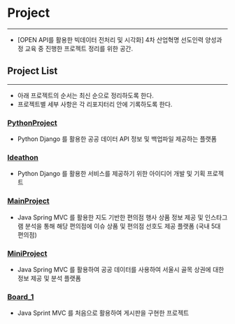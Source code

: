 # Project

---

- [OPEN API를 활용한 빅데이터 전처리 및 시각화] 4차 산업혁명 선도인력 양성과정 교육 중 진행한 프로젝트 정리를 위한 공간.



## Project List

---

- 아래 프로젝트의 순서는 최신 순으로 정리하도록 한다.
- 프로젝트별 세부 사항은 각 리포지터리 안에 기록하도록 한다.



### [PythonProject](https://github.com/sehooh5/TIL/tree/master/Project/PythonProject)

- Python Django 를 활용한 공공 데이터 API 정보 및 백업파일 제공하는 플랫폼



### [Ideathon](https://github.com/sehooh5/TIL/tree/master/Project/Ideathon)

- Python Django 를 활용한 서비스를 제공하기 위한 아이디어 개발 및 기획 프로젝트



### [MainProject](https://github.com/sehooh5/TIL/tree/master/Project/MainProject)

- Java Spring MVC 를 활용한 지도 기반한 편의점 행사 상품 정보 제공 및 인스타그램 분석을 통해 해당 편의점에 이슈 상품 및 편의점 선호도 제공 플랫폼 (국내 5대 편의점)



### [MiniProject](https://github.com/sehooh5/TIL/tree/master/Project/MiniProject)

- Java Spring MVC 를 활용하여 공공 데이터를 사용하여 서울시 골목 상권에 대한 정보 제공 및 분석 플랫폼

### 

### [Board_1](https://github.com/sehooh5/TIL/tree/master/Project/board_1)

- Java Sprint MVC 를 처음으로 활용하여 게시판을 구현한 프로젝트



### 

